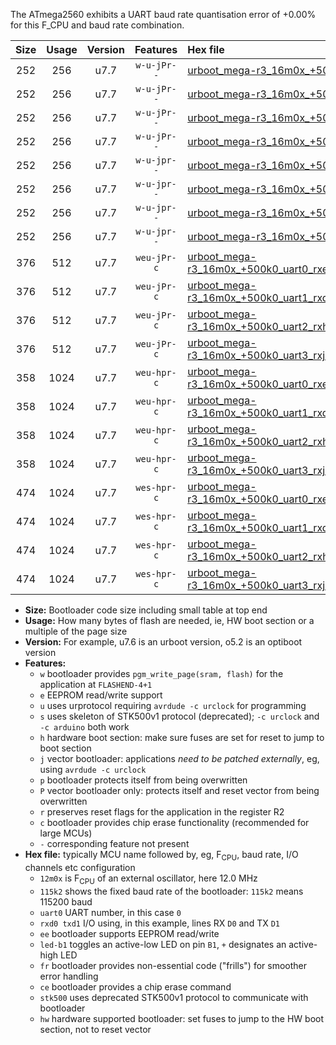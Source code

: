 The ATmega2560 exhibits a UART baud rate quantisation error of +0.00% for this F_CPU and baud rate combination.

|Size|Usage|Version|Features|Hex file|
|:-:|:-:|:-:|:-:|:--|
|252|256|u7.7|`w-u-jPr--`|[urboot_mega-r3_16m0x_+500k0_uart0_rxe0_txe1_led+b7.hex](https://raw.githubusercontent.com/stefanrueger/urboot.hex/main/boards/mega-r3/external_oscillator/fcpu_16m0x/br_+500k0/urboot_mega-r3_16m0x_+500k0_uart0_rxe0_txe1_led+b7.hex)|
|252|256|u7.7|`w-u-jPr--`|[urboot_mega-r3_16m0x_+500k0_uart1_rxd2_txd3_led+b7.hex](https://raw.githubusercontent.com/stefanrueger/urboot.hex/main/boards/mega-r3/external_oscillator/fcpu_16m0x/br_+500k0/urboot_mega-r3_16m0x_+500k0_uart1_rxd2_txd3_led+b7.hex)|
|252|256|u7.7|`w-u-jPr--`|[urboot_mega-r3_16m0x_+500k0_uart2_rxh0_txh1_led+b7.hex](https://raw.githubusercontent.com/stefanrueger/urboot.hex/main/boards/mega-r3/external_oscillator/fcpu_16m0x/br_+500k0/urboot_mega-r3_16m0x_+500k0_uart2_rxh0_txh1_led+b7.hex)|
|252|256|u7.7|`w-u-jPr--`|[urboot_mega-r3_16m0x_+500k0_uart3_rxj0_txj1_led+b7.hex](https://raw.githubusercontent.com/stefanrueger/urboot.hex/main/boards/mega-r3/external_oscillator/fcpu_16m0x/br_+500k0/urboot_mega-r3_16m0x_+500k0_uart3_rxj0_txj1_led+b7.hex)|
|252|256|u7.7|`w-u-jpr--`|[urboot_mega-r3_16m0x_+500k0_uart0_rxe0_txe1_led+b7_fr.hex](https://raw.githubusercontent.com/stefanrueger/urboot.hex/main/boards/mega-r3/external_oscillator/fcpu_16m0x/br_+500k0/urboot_mega-r3_16m0x_+500k0_uart0_rxe0_txe1_led+b7_fr.hex)|
|252|256|u7.7|`w-u-jpr--`|[urboot_mega-r3_16m0x_+500k0_uart1_rxd2_txd3_led+b7_fr.hex](https://raw.githubusercontent.com/stefanrueger/urboot.hex/main/boards/mega-r3/external_oscillator/fcpu_16m0x/br_+500k0/urboot_mega-r3_16m0x_+500k0_uart1_rxd2_txd3_led+b7_fr.hex)|
|252|256|u7.7|`w-u-jpr--`|[urboot_mega-r3_16m0x_+500k0_uart2_rxh0_txh1_led+b7_fr.hex](https://raw.githubusercontent.com/stefanrueger/urboot.hex/main/boards/mega-r3/external_oscillator/fcpu_16m0x/br_+500k0/urboot_mega-r3_16m0x_+500k0_uart2_rxh0_txh1_led+b7_fr.hex)|
|252|256|u7.7|`w-u-jpr--`|[urboot_mega-r3_16m0x_+500k0_uart3_rxj0_txj1_led+b7_fr.hex](https://raw.githubusercontent.com/stefanrueger/urboot.hex/main/boards/mega-r3/external_oscillator/fcpu_16m0x/br_+500k0/urboot_mega-r3_16m0x_+500k0_uart3_rxj0_txj1_led+b7_fr.hex)|
|376|512|u7.7|`weu-jPr-c`|[urboot_mega-r3_16m0x_+500k0_uart0_rxe0_txe1_ee_led+b7_fr_ce.hex](https://raw.githubusercontent.com/stefanrueger/urboot.hex/main/boards/mega-r3/external_oscillator/fcpu_16m0x/br_+500k0/urboot_mega-r3_16m0x_+500k0_uart0_rxe0_txe1_ee_led+b7_fr_ce.hex)|
|376|512|u7.7|`weu-jPr-c`|[urboot_mega-r3_16m0x_+500k0_uart1_rxd2_txd3_ee_led+b7_fr_ce.hex](https://raw.githubusercontent.com/stefanrueger/urboot.hex/main/boards/mega-r3/external_oscillator/fcpu_16m0x/br_+500k0/urboot_mega-r3_16m0x_+500k0_uart1_rxd2_txd3_ee_led+b7_fr_ce.hex)|
|376|512|u7.7|`weu-jPr-c`|[urboot_mega-r3_16m0x_+500k0_uart2_rxh0_txh1_ee_led+b7_fr_ce.hex](https://raw.githubusercontent.com/stefanrueger/urboot.hex/main/boards/mega-r3/external_oscillator/fcpu_16m0x/br_+500k0/urboot_mega-r3_16m0x_+500k0_uart2_rxh0_txh1_ee_led+b7_fr_ce.hex)|
|376|512|u7.7|`weu-jPr-c`|[urboot_mega-r3_16m0x_+500k0_uart3_rxj0_txj1_ee_led+b7_fr_ce.hex](https://raw.githubusercontent.com/stefanrueger/urboot.hex/main/boards/mega-r3/external_oscillator/fcpu_16m0x/br_+500k0/urboot_mega-r3_16m0x_+500k0_uart3_rxj0_txj1_ee_led+b7_fr_ce.hex)|
|358|1024|u7.7|`weu-hpr-c`|[urboot_mega-r3_16m0x_+500k0_uart0_rxe0_txe1_ee_led+b7_fr_ce_hw.hex](https://raw.githubusercontent.com/stefanrueger/urboot.hex/main/boards/mega-r3/external_oscillator/fcpu_16m0x/br_+500k0/urboot_mega-r3_16m0x_+500k0_uart0_rxe0_txe1_ee_led+b7_fr_ce_hw.hex)|
|358|1024|u7.7|`weu-hpr-c`|[urboot_mega-r3_16m0x_+500k0_uart1_rxd2_txd3_ee_led+b7_fr_ce_hw.hex](https://raw.githubusercontent.com/stefanrueger/urboot.hex/main/boards/mega-r3/external_oscillator/fcpu_16m0x/br_+500k0/urboot_mega-r3_16m0x_+500k0_uart1_rxd2_txd3_ee_led+b7_fr_ce_hw.hex)|
|358|1024|u7.7|`weu-hpr-c`|[urboot_mega-r3_16m0x_+500k0_uart2_rxh0_txh1_ee_led+b7_fr_ce_hw.hex](https://raw.githubusercontent.com/stefanrueger/urboot.hex/main/boards/mega-r3/external_oscillator/fcpu_16m0x/br_+500k0/urboot_mega-r3_16m0x_+500k0_uart2_rxh0_txh1_ee_led+b7_fr_ce_hw.hex)|
|358|1024|u7.7|`weu-hpr-c`|[urboot_mega-r3_16m0x_+500k0_uart3_rxj0_txj1_ee_led+b7_fr_ce_hw.hex](https://raw.githubusercontent.com/stefanrueger/urboot.hex/main/boards/mega-r3/external_oscillator/fcpu_16m0x/br_+500k0/urboot_mega-r3_16m0x_+500k0_uart3_rxj0_txj1_ee_led+b7_fr_ce_hw.hex)|
|474|1024|u7.7|`wes-hpr-c`|[urboot_mega-r3_16m0x_+500k0_uart0_rxe0_txe1_ee_led+b7_fr_ce_stk500_hw.hex](https://raw.githubusercontent.com/stefanrueger/urboot.hex/main/boards/mega-r3/external_oscillator/fcpu_16m0x/br_+500k0/urboot_mega-r3_16m0x_+500k0_uart0_rxe0_txe1_ee_led+b7_fr_ce_stk500_hw.hex)|
|474|1024|u7.7|`wes-hpr-c`|[urboot_mega-r3_16m0x_+500k0_uart1_rxd2_txd3_ee_led+b7_fr_ce_stk500_hw.hex](https://raw.githubusercontent.com/stefanrueger/urboot.hex/main/boards/mega-r3/external_oscillator/fcpu_16m0x/br_+500k0/urboot_mega-r3_16m0x_+500k0_uart1_rxd2_txd3_ee_led+b7_fr_ce_stk500_hw.hex)|
|474|1024|u7.7|`wes-hpr-c`|[urboot_mega-r3_16m0x_+500k0_uart2_rxh0_txh1_ee_led+b7_fr_ce_stk500_hw.hex](https://raw.githubusercontent.com/stefanrueger/urboot.hex/main/boards/mega-r3/external_oscillator/fcpu_16m0x/br_+500k0/urboot_mega-r3_16m0x_+500k0_uart2_rxh0_txh1_ee_led+b7_fr_ce_stk500_hw.hex)|
|474|1024|u7.7|`wes-hpr-c`|[urboot_mega-r3_16m0x_+500k0_uart3_rxj0_txj1_ee_led+b7_fr_ce_stk500_hw.hex](https://raw.githubusercontent.com/stefanrueger/urboot.hex/main/boards/mega-r3/external_oscillator/fcpu_16m0x/br_+500k0/urboot_mega-r3_16m0x_+500k0_uart3_rxj0_txj1_ee_led+b7_fr_ce_stk500_hw.hex)|

- **Size:** Bootloader code size including small table at top end
- **Usage:** How many bytes of flash are needed, ie, HW boot section or a multiple of the page size
- **Version:** For example, u7.6 is an urboot version, o5.2 is an optiboot version
- **Features:**
  + `w` bootloader provides `pgm_write_page(sram, flash)` for the application at `FLASHEND-4+1`
  + `e` EEPROM read/write support
  + `u` uses urprotocol requiring `avrdude -c urclock` for programming
  + `s` uses skeleton of STK500v1 protocol (deprecated); `-c urclock` and `-c arduino` both work
  + `h` hardware boot section: make sure fuses are set for reset to jump to boot section
  + `j` vector bootloader: applications *need to be patched externally*, eg, using `avrdude -c urclock`
  + `p` bootloader protects itself from being overwritten
  + `P` vector bootloader only: protects itself and reset vector from being overwritten
  + `r` preserves reset flags for the application in the register R2
  + `c` bootloader provides chip erase functionality (recommended for large MCUs)
  + `-` corresponding feature not present
- **Hex file:** typically MCU name followed by, eg, F<sub>CPU</sub>, baud rate, I/O channels etc configuration
  + `12m0x` is F<sub>CPU</sub> of an external oscillator, here 12.0 MHz
  + `115k2` shows the fixed baud rate of the bootloader: `115k2` means 115200 baud
  + `uart0` UART number, in this case `0`
  + `rxd0 txd1` I/O using, in this example, lines RX `D0` and TX `D1`
  + `ee` bootloader supports EEPROM read/write
  + `led-b1` toggles an active-low LED on pin `B1`, `+` designates an active-high LED
  + `fr` bootloader provides non-essential code ("frills") for smoother error handling
  + `ce` bootloader provides a chip erase command
  + `stk500` uses deprecated STK500v1 protocol to communicate with bootloader
  + `hw` hardware supported bootloader: set fuses to jump to the HW boot section, not to reset vector
